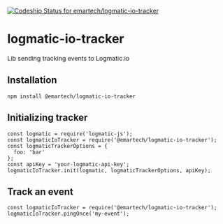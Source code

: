 [ ![Codeship Status for emartech/logmatic-io-tracker](https://app.codeship.com/projects/32f66b00-b34e-0134-bf3f-2a924262b5e8/status?branch=master)](https://app.codeship.com/projects/193456)

# logmatic-io-tracker
Lib sending tracking events to Logmatic.io

## Installation
```shell
npm install @emartech/logmatic-io-tracker
```

## Initializing tracker
```
const logmatic = require('logmatic-js');
const logmaticIoTracker = require('@emartech/logmatic-io-tracker');
const logmaticTrackerOptions = {
  foo: 'bar'
};
const apiKey = 'your-logmatic-api-key';
logmaticIoTracker.init(logmatic, logmaticTrackerOptions, apiKey);
```

## Track an event
```
const logmaticIoTracker = require('@emartech/logmatic-io-tracker');
logmaticIoTracker.pingOnce('my-event');
```
